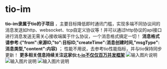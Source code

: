 # tio-im
 **tio-im隶属于tio的子项目** ，主要目标降低即时通讯门槛，实现多端不同协议间的消息发送如http、websocket、tcp自定义协议等！并可以通过http协议的api接口进行消息发送无需关心接收端属于什么协议，一个消息格式搞定一切！
 **消息格式请参考:{"from":来源ID,"to“:目标ID,"createTime":消息创建时间,"msgType":消息类型,"content":内容}** ；
性能不用说，去参考tio性能指标，并与tio保持同步更新！
 **更多相关信息持续关注这家伙:[t-io不仅仅百万并发框架](http://git.oschina.net/tywo45/t-io)** 
![输入图片说明](https://git.oschina.net/uploads/images/2017/0830/190038_eb44e170_410355.jpeg "tio-im-1.jpg")
![输入图片说明](https://git.oschina.net/uploads/images/2017/0830/190054_a128b214_410355.jpeg "tio-im-2.jpg")
![输入图片说明](https://git.oschina.net/uploads/images/2017/0830/190428_474270ae_410355.jpeg "tio-im-3.jpg")